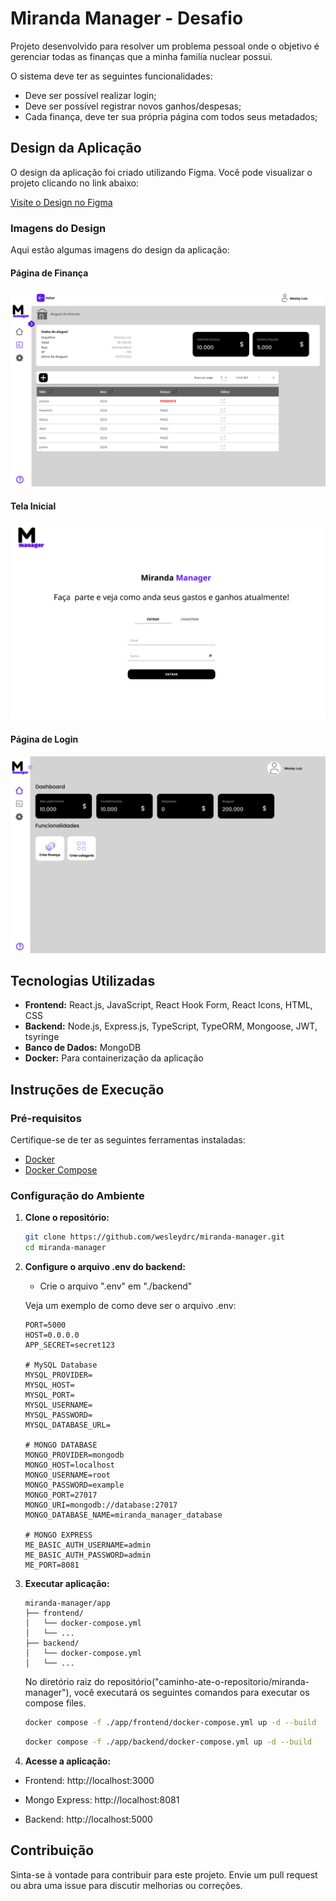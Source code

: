 # Miranda Manager - Desafio

Projeto desenvolvido para resolver um problema pessoal onde o objetivo é gerenciar todas as finanças que a minha familía nuclear possui.

O sistema deve ter as seguintes funcionalidades:
* Deve ser possível realizar login;
* Deve ser possível registrar novos ganhos/despesas;
* Cada finança, deve ter sua própria página com todos seus metadados;

## Design da Aplicação

O design da aplicação foi criado utilizando Figma. Você pode visualizar o projeto clicando no link abaixo:

[Visite o Design no Figma](https://www.figma.com/design/b1AuHS9YSnjnZwpmScch5E/Miranda-Manager?node-id=0-1&t=g863gzPdQAp355vv-1)

### Imagens do Design

Aqui estão algumas imagens do design da aplicação:

#### Página de Finança
![Página da finança Aluguel](./.github/finance-rent-page.png)
#### Tela Inicial
![Tela Inicial](./.github/login-page.png)
#### Página de Login
![Página de Login](./.github/home-page.png)


## Tecnologias Utilizadas

- **Frontend:** React.js, JavaScript, React Hook Form, React Icons, HTML, CSS
- **Backend:** Node.js, Express.js, TypeScript, TypeORM, Mongoose, JWT, tsyringe
- **Banco de Dados:** MongoDB
- **Docker:** Para containerização da aplicação

## Instruções de Execução

### Pré-requisitos

Certifique-se de ter as seguintes ferramentas instaladas:

- [Docker](https://www.docker.com/)
- [Docker Compose](https://docs.docker.com/compose/)

### Configuração do Ambiente

1. **Clone o repositório:**

   ```bash
   git clone https://github.com/wesleydrc/miranda-manager.git
   cd miranda-manager

2. **Configure o arquivo .env do backend:**
	
	* Crie o arquivo ".env" em "./backend"

	Veja um exemplo de como deve ser o arquivo .env:
	
	```
	PORT=5000
	HOST=0.0.0.0
	APP_SECRET=secret123

	# MySQL Database
	MYSQL_PROVIDER=
	MYSQL_HOST=
	MYSQL_PORT=
	MYSQL_USERNAME=
	MYSQL_PASSWORD=
	MYSQL_DATABASE_URL=

	# MONGO DATABASE
	MONGO_PROVIDER=mongodb
	MONGO_HOST=localhost
	MONGO_USERNAME=root
	MONGO_PASSWORD=example
	MONGO_PORT=27017
	MONGO_URI=mongodb://database:27017
	MONGO_DATABASE_NAME=miranda_manager_database

	# MONGO EXPRESS
	ME_BASIC_AUTH_USERNAME=admin
	ME_BASIC_AUTH_PASSWORD=admin
	ME_PORT=8081
	```

3. **Executar aplicação:**
	``` 
	miranda-manager/app
	├── frontend/
	│   └── docker-compose.yml
	│   └── ...
	├── backend/
	│   └── docker-compose.yml
	│   └── ...
	```

	No diretório raiz do repositório("caminho-ate-o-repositorio/miranda-manager"), você executará os seguintes comandos para executar os compose files.


	```bash
	docker compose -f ./app/frontend/docker-compose.yml up -d --build
	```

	```bash
	docker compose -f ./app/backend/docker-compose.yml up -d --build
	```

3. **Acesse a aplicação:**

* Frontend: http://localhost:3000

* Mongo Express: http://localhost:8081

* Backend: http://localhost:5000

## Contribuição
Sinta-se à vontade para contribuir para este projeto. Envie um pull request ou abra uma issue para discutir melhorias ou correções.